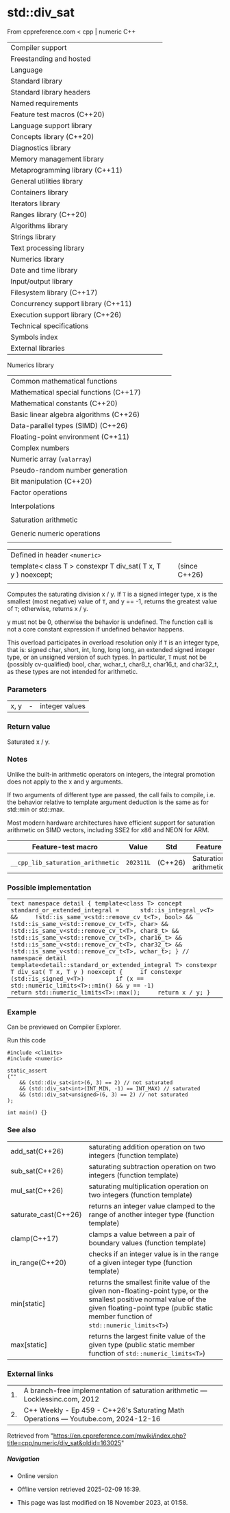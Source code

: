 # std::div_sat

From cppreference.com
< cpp‎ | numeric
C++

|  |  |  |  |  |
| --- | --- | --- | --- | --- |
| Compiler support | | | | |
| Freestanding and hosted | | | | |
| Language | | | | |
| Standard library | | | | |
| Standard library headers | | | | |
| Named requirements | | | | |
| Feature test macros (C++20) | | | | |
| Language support library | | | | |
| Concepts library (C++20) | | | | |
| Diagnostics library | | | | |
| Memory management library | | | | |
| Metaprogramming library (C++11) | | | | |
| General utilities library | | | | |
| Containers library | | | | |
| Iterators library | | | | |
| Ranges library (C++20) | | | | |
| Algorithms library | | | | |
| Strings library | | | | |
| Text processing library | | | | |
| Numerics library | | | | |
| Date and time library | | | | |
| Input/output library | | | | |
| Filesystem library (C++17) | | | | |
| Concurrency support library (C++11) | | | | |
| Execution support library (C++26) | | | | |
| Technical specifications | | | | |
| Symbols index | | | | |
| External libraries | | | | |

Numerics library

|  |  |  |  |  |
| --- | --- | --- | --- | --- |
| Common mathematical functions | | | | |
| Mathematical special functions (C++17) | | | | |
| Mathematical constants (C++20) | | | | |
| Basic linear algebra algorithms (C++26) | | | | |
| Data-parallel types (SIMD) (C++26) | | | | |
| Floating-point environment (C++11) | | | | |
| Complex numbers | | | | |
| Numeric array (`valarray`) | | | | |
| Pseudo-random number generation | | | | |
| Bit manipulation (C++20) | | | | |
| Factor operations | | | | |
| |  |  |  |  |  | | --- | --- | --- | --- | --- | | gcd(C++17) | | | | | | |  |  |  |  |  | | --- | --- | --- | --- | --- | | lcm(C++17) | | | | | |
| Interpolations | | | | |
| |  |  |  |  |  | | --- | --- | --- | --- | --- | | midpoint(C++20) | | | | | | |  |  |  |  |  | | --- | --- | --- | --- | --- | | lerp(C++20) | | | | | |
| Saturation arithmetic | | | | |
| |  |  |  |  |  | | --- | --- | --- | --- | --- | | add_sat(C++26) | | | | | | sub_sat(C++26) | | | | | | saturate_cast(C++26) | | | | | | |  |  |  |  |  | | --- | --- | --- | --- | --- | | mul_sat(C++26) | | | | | | ****div_sat****(C++26) | | | | | |  | | | | | |
| Generic numeric operations | | | | |
| |  |  |  |  |  | | --- | --- | --- | --- | --- | | iota(C++11) | | | | | | ranges::iota(C++23) | | | | | | accumulate | | | | | | inner_product | | | | | | adjacent_difference | | | | | | partial_sum | | | | | | |  |  |  |  |  | | --- | --- | --- | --- | --- | | reduce(C++17) | | | | | | transform_reduce(C++17) | | | | | | inclusive_scan(C++17) | | | | | | exclusive_scan(C++17) | | | | | | transform_inclusive_scan(C++17) | | | | | | transform_exclusive_scan(C++17) | | | | | |

|  |  |  |
| --- | --- | --- |
| Defined in header `<numeric>` |  |  |
| template< class T >  constexpr T div_sat( T x, T y ) noexcept; |  | (since C++26) |
|  |  |  |

Computes the saturating division x / y. If `T` is a signed integer type, x is the smallest (most negative) value of `T`, and y == -1, returns the greatest value of `T`; otherwise, returns x / y.

y must not be ​0​, otherwise the behavior is undefined. The function call is not a core constant expression if undefined behavior happens.

This overload participates in overload resolution only if `T` is an integer type, that is: signed char, short, int, long, long long, an extended signed integer type, or an unsigned version of such types. In particular, `T` must not be (possibly cv-qualified) bool, char, wchar_t, char8_t, char16_t, and char32_t, as these types are not intended for arithmetic.

### Parameters

|  |  |  |
| --- | --- | --- |
| x, y | - | integer values |

### Return value

Saturated x / y.

### Notes

Unlike the built-in arithmetic operators on integers, the integral promotion does not apply to the x and y arguments.

If two arguments of different type are passed, the call fails to compile, i.e. the behavior relative to template argument deduction is the same as for std::min or std::max.

Most modern hardware architectures have efficient support for saturation arithmetic on SIMD vectors, including SSE2 for x86 and NEON for ARM.

| Feature-test macro | Value | Std | Feature |
| --- | --- | --- | --- |
| `__cpp_lib_saturation_arithmetic` | `202311L` | (C++26) | Saturation arithmetic |

### Possible implementation

|  |
| --- |
| ```text namespace detail { template<class T> concept standard_or_extended_integral =      std::is_integral_v<T> &&     !std::is_same_v<std::remove_cv_t<T>, bool> &&     !std::is_same_v<std::remove_cv_t<T>, char> &&     !std::is_same_v<std::remove_cv_t<T>, char8_t> &&     !std::is_same_v<std::remove_cv_t<T>, char16_t> &&     !std::is_same_v<std::remove_cv_t<T>, char32_t> &&     !std::is_same_v<std::remove_cv_t<T>, wchar_t>; } // namespace detail   template<detail::standard_or_extended_integral T> constexpr T div_sat( T x, T y ) noexcept {     if constexpr (std::is_signed_v<T>)         if (x == std::numeric_limits<T>::min() && y == -1)             return std::numeric_limits<T>::max();     return x / y; } ``` |

### Example

Can be previewed on Compiler Explorer.

Run this code

```
#include <climits>
#include <numeric>
 
static_assert
(""
    && (std::div_sat<int>(6, 3) == 2) // not saturated
    && (std::div_sat<int>(INT_MIN, -1) == INT_MAX) // saturated
    && (std::div_sat<unsigned>(6, 3) == 2) // not saturated
);
 
int main() {}

```

### See also

|  |  |
| --- | --- |
| add_sat(C++26) | saturating addition operation on two integers   (function template) |
| sub_sat(C++26) | saturating subtraction operation on two integers   (function template) |
| mul_sat(C++26) | saturating multiplication operation on two integers   (function template) |
| saturate_cast(C++26) | returns an integer value clamped to the range of another integer type   (function template) |
| clamp(C++17) | clamps a value between a pair of boundary values   (function template) |
| in_range(C++20) | checks if an integer value is in the range of a given integer type   (function template) |
| min[static] | returns the smallest finite value of the given non-floating-point type, or the smallest positive normal value of the given floating-point type   (public static member function of `std::numeric_limits<T>`) |
| max[static] | returns the largest finite value of the given type   (public static member function of `std::numeric_limits<T>`) |

### External links

|  |  |
| --- | --- |
| 1. | A branch-free implementation of saturation arithmetic — Locklessinc.com, 2012 |
| 2. | C++ Weekly - Ep 459 - C++26's Saturating Math Operations — Youtube.com, 2024-12-16 |

Retrieved from "<https://en.cppreference.com/mwiki/index.php?title=cpp/numeric/div_sat&oldid=163025>"

##### Navigation

- Online version
- Offline version retrieved 2025-02-09 16:39.

- This page was last modified on 18 November 2023, at 01:58.